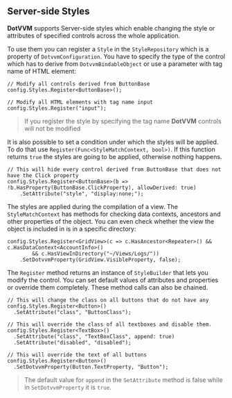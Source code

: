 ## Server-side Styles

**DotVVM** supports Server-side styles which enable changing the style or attributes of specified controls across the whole application.

To use them you can register a `Style` in the `StyleRepository` which is a property of `DotvvmConfiguration`. You have to specify the type of the control which has to derive from `DotvvmBindableObject` or use a parameter with tag name of HTML element:

```CSHARP
// Modify all controls derived from ButtonBase
config.Styles.Register<ButtonBase>();

// Modify all HTML elements with tag name input
config.Styles.Register("input");
```

>If you register the style by specifying the tag name **DotVVM** controls will not be modified

It is also possible to set a condition under which the styles will be applied. To do that use `Register(Func<StyleMatchContext, bool>)`. If this function returns `true` the styles are going to be applied, otherwise nothing happens.

```CSHARP
// This will hide every control derived from ButtonBase that does not have the Click property
config.Styles.Register<ButtonBase>(b => !b.HasProperty(ButtonBase.ClickProperty), allowDerived: true)
    .SetAttribute("style", "display:none;");
```

The styles are applied during the compilation of a view. The `StyleMatchContext` has methods for checking data contexts, ancestors and other properties of the object. You can even check whether the view the object is included in is in a specific directory:

```CSHARP
config.Styles.Register<GridView>(c => c.HasAncestor<Repeater>() && c.HasDataContext<AccountInfo>()
		&& c.HasViewInDirectory("~/Views/Logs/"))
	.SetDotvvmProperty(GridView.VisibleProperty, false);
```

The `Register` method returns an instance of `StyleBuilder` that lets you modify the control. You can set default values of attributes and properties or override them completely. These method calls can also be chained.

```CSHARP
// This will change the class on all buttons that do not have any
config.Styles.Register<Button>()
  .SetAttribute("class", "ButtonClass");

// This will override the class of all textboxes and disable them.
config.Styles.Register<TextBox>()
  .SetAttribute("class", "TextBoxClass", append: true)
  .SetAttribute("disabled", "disabled");

// This will override the text of all buttons
config.Styles.Register<Button>()
  .SetDotvvmProperty(Button.TextProperty, "Button");
```

>The default value for `append` in the `SetAttribute` method is false while in `SetDotvvmProperty` it is `true`.
